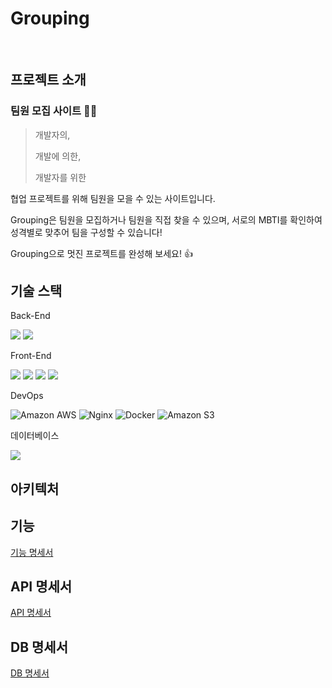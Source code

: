 # Grouping
<br/>

## 프로젝트 소개
### 팀원 모집 사이트 :ok_woman:
> 개발자의,
>
> 개발에 의한,
>
> 개발자를 위한

협업 프로젝트를 위해 팀원을 모을 수 있는 사이트입니다.

Grouping은 팀원을 모집하거나 팀원을 직접 찾을 수 있으며, 서로의 MBTI를 확인하여 성격별로 맞추어 팀을 구성할 수 있습니다!

Grouping으로 멋진 프로젝트를 완성해 보세요! :thumbsup:


## 기술 스택

Back-End

<img src="https://img.shields.io/badge/spring-6DB33F?style=flat-square&logo=spring&logoColor=white"> <img src="https://img.shields.io/badge/java-007396?style=flat-square&logo=java&logoColor=white">

Front-End

<img src="https://img.shields.io/badge/react-61DAFB?style=flat-square&logo=react&logoColor=black">  <img src="https://img.shields.io/badge/javascript-F7DF1E?style=flat-square&logo=javascript&logoColor=black"> <img src="https://img.shields.io/badge/html5-E34F26?style=flat-square&logo=html5&logoColor=white"> <img src="https://img.shields.io/badge/css-1572B6?style=flat-square&logo=css3&logoColor=white">


DevOps


<img alt="Amazon AWS" src="https://img.shields.io/badge/Amazon AWS-232F3E?style=flat-square&logo=Amazon AWS&logoColor=white"/> <img alt="Nginx" src="https://img.shields.io/badge/Nginx-009639?style=flat-square&logo=Nginx&logoColor=white"/> <img alt="Docker" src="https://img.shields.io/badge/Docker-2496ED?style=flat-square&logo=Docker&logoColor=white"/> <img alt="Amazon S3" src="https://img.shields.io/badge/Amazon S3-CB333B?style=flat-square&logo=Amazon S3&logoColor=white"/>

데이터베이스

<img src="https://img.shields.io/badge/oracle-F80000?style=flat-square&logo=oracle&logoColor=white">


## 아키텍처

## 기능
[기능 명세서](https://potent-stop-a1b.notion.site/8cb244338f3942f2bfcf5c05b0137694?v=0f6e2916705d433dac9c76ad62d5db06)
## API 명세서
[API 명세서](https://potent-stop-a1b.notion.site/API-3d33cd69a6584bb08993e7a7b5ff5308)
## DB 명세서
[DB 명세서](https://potent-stop-a1b.notion.site/DB-30b7ad1112834aa59abbed990e8953a4)

